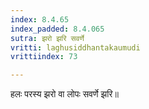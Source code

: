 ```yaml
---
index: 8.4.65
index_padded: 8.4.065
sutra: झरो झरि सवर्णे
vritti: laghusiddhantakaumudi
vrittiindex: 73

---
```

हलः परस्य झरो वा लोपः सवर्णे झरि॥